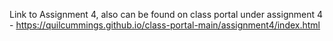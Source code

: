 Link to Assignment 4, also can be found on class portal under assignment 4 - https://quilcummings.github.io/class-portal-main/assignment4/index.html
